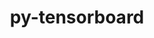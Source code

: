 ---
title: "py-tensorboard"
layout: cache
categories: [package, develop]
meta: {"compilers": ["apple-clang@=16.0.0", "gcc@=11.4.0", "gcc@=13.2.0"], "num_specs": 116, "num_specs_by_stack": {"e4s": 21, "e4s-neoverse_v1": 6, "ml-darwin-aarch64-mps": 10, "ml-linux-aarch64-cpu": 29, "ml-linux-aarch64-cuda": 30, "ml-linux-x86_64-cpu": 30, "ml-linux-x86_64-cuda": 31, "ml-linux-x86_64-rocm": 21, "root": 116}, "oss": ["sequoia", "ubuntu22.04", "ubuntu24.04"], "platforms": ["darwin", "linux"], "stacks": ["e4s", "e4s-neoverse_v1", "ml-darwin-aarch64-mps", "ml-linux-aarch64-cpu", "ml-linux-aarch64-cuda", "ml-linux-x86_64-cpu", "ml-linux-x86_64-cuda", "ml-linux-x86_64-rocm", "root"], "targets": ["aarch64", "neoverse_v1", "x86_64_v3"], "versions": ["2.11.2", "2.16.2", "2.18.0"]}
spec_details: [{"compiler": "gcc@=13.2.0", "hash": "2evyphbkfcgqxexrbo5ppbosxae3hr43", "os": "ubuntu24.04", "platform": "linux", "size": "-", "stacks": ["ml-linux-aarch64-cpu", "ml-linux-aarch64-cuda", "root"], "target": "aarch64", "variants": ["build_system=python_pip"], "versions": ["2.18.0"]}, {"compiler": "gcc@=13.2.0", "hash": "2lesrqdkmjgdfzsdfenmaoco2323itfi", "os": "ubuntu24.04", "platform": "linux", "size": "-", "stacks": ["ml-linux-x86_64-cpu", "ml-linux-x86_64-cuda", "ml-linux-x86_64-rocm", "root"], "target": "x86_64_v3", "variants": ["build_system=python_pip"], "versions": ["2.18.0"]}, {"compiler": "gcc@=11.4.0", "hash": "2tsmqx6fg3ajf25gt3bjr3qnng77wkac", "os": "ubuntu22.04", "platform": "linux", "size": "-", "stacks": ["e4s-neoverse_v1", "root"], "target": "neoverse_v1", "variants": ["build_system=python_pip"], "versions": ["2.11.2"]}, {"compiler": "gcc@=13.2.0", "hash": "2uw2u75jirwlgylaej4z7no53j4ckcwe", "os": "ubuntu24.04", "platform": "linux", "size": "-", "stacks": ["ml-linux-x86_64-cpu", "ml-linux-x86_64-cuda", "ml-linux-x86_64-rocm", "root"], "target": "x86_64_v3", "variants": ["build_system=python_pip"], "versions": ["2.18.0"]}, {"compiler": "gcc@=11.4.0", "hash": "34n4skpgugd5gybyul35pa5nssusvijz", "os": "ubuntu22.04", "platform": "linux", "size": "-", "stacks": ["e4s-neoverse_v1", "root"], "target": "neoverse_v1", "variants": ["build_system=python_pip"], "versions": ["2.16.2"]}, {"compiler": "gcc@=11.4.0", "hash": "3gfrjaelbb24lv2yyzhlurkd7av6pub4", "os": "ubuntu22.04", "platform": "linux", "size": "-", "stacks": ["e4s-neoverse_v1", "root"], "target": "neoverse_v1", "variants": ["build_system=python_pip"], "versions": ["2.16.2"]}, {"compiler": "gcc@=13.2.0", "hash": "45rhif77jqbd6hhjqx6zt7lu6b2v6ahh", "os": "ubuntu24.04", "platform": "linux", "size": "-", "stacks": ["root"], "target": "x86_64_v3", "variants": ["build_system=python_pip"], "versions": ["2.18.0"]}, {"compiler": "gcc@=13.2.0", "hash": "4nuev6fqpfzneggjeyiz4o54idhpdl6h", "os": "ubuntu24.04", "platform": "linux", "size": "-", "stacks": ["ml-linux-x86_64-rocm", "root"], "target": "x86_64_v3", "variants": ["build_system=python_pip"], "versions": ["2.18.0"]}, {"compiler": "gcc@=11.4.0", "hash": "4pprqqczgr67fxriajpfcm7zfanc6a5o", "os": "ubuntu22.04", "platform": "linux", "size": "-", "stacks": ["e4s-neoverse_v1", "root"], "target": "neoverse_v1", "variants": ["build_system=python_pip"], "versions": ["2.11.2"]}, {"compiler": "gcc@=13.2.0", "hash": "4r7m53lol7k57jt7lum2uoxslbakxbw6", "os": "ubuntu24.04", "platform": "linux", "size": "-", "stacks": ["ml-linux-x86_64-rocm", "root"], "target": "x86_64_v3", "variants": ["build_system=python_pip"], "versions": ["2.18.0"]}, {"compiler": "gcc@=11.4.0", "hash": "5nahesqf7zzz3fds5gv24375owyshcdi", "os": "ubuntu22.04", "platform": "linux", "size": "-", "stacks": ["e4s", "root"], "target": "x86_64_v3", "variants": ["build_system=python_pip"], "versions": ["2.11.2"]}, {"compiler": "gcc@=13.2.0", "hash": "5qx3ixz6p7irpaceejsg7dvwtsi5p2zc", "os": "ubuntu24.04", "platform": "linux", "size": "-", "stacks": ["ml-linux-x86_64-cpu", "ml-linux-x86_64-cuda", "root"], "target": "x86_64_v3", "variants": ["build_system=python_pip"], "versions": ["2.18.0"]}, {"compiler": "gcc@=13.2.0", "hash": "5xulyxzok34iaeq3oldshkpqfjknt2yy", "os": "ubuntu24.04", "platform": "linux", "size": "-", "stacks": ["ml-linux-aarch64-cpu", "ml-linux-aarch64-cuda", "root"], "target": "aarch64", "variants": ["build_system=python_pip"], "versions": ["2.11.2"]}, {"compiler": "gcc@=11.4.0", "hash": "67roztsgu7fficvdfa7qqkc3c6j3tl3d", "os": "ubuntu22.04", "platform": "linux", "size": "-", "stacks": ["e4s", "root"], "target": "x86_64_v3", "variants": ["build_system=python_pip"], "versions": ["2.11.2"]}, {"compiler": "gcc@=13.2.0", "hash": "72b6eanbtgziaqfo4fp2t7mo6fvvommq", "os": "ubuntu24.04", "platform": "linux", "size": "-", "stacks": ["ml-linux-x86_64-cpu", "ml-linux-x86_64-cuda", "ml-linux-x86_64-rocm", "root"], "target": "x86_64_v3", "variants": ["build_system=python_pip"], "versions": ["2.18.0"]}, {"compiler": "gcc@=13.2.0", "hash": "7cq7u4janpw7v36w5d3snnk2fmc2g4fh", "os": "ubuntu24.04", "platform": "linux", "size": "-", "stacks": ["ml-linux-x86_64-cpu", "ml-linux-x86_64-cuda", "root"], "target": "x86_64_v3", "variants": ["build_system=python_pip"], "versions": ["2.11.2"]}, {"compiler": "gcc@=13.2.0", "hash": "7ebmlbqydszxt6h7o6thgb74xn7bspz4", "os": "ubuntu24.04", "platform": "linux", "size": "-", "stacks": ["ml-linux-aarch64-cpu", "ml-linux-aarch64-cuda", "root"], "target": "aarch64", "variants": ["build_system=python_pip"], "versions": ["2.11.2"]}, {"compiler": "gcc@=11.4.0", "hash": "7nqvo45x3f5nyoilwhnvzifpdnczsfzy", "os": "ubuntu22.04", "platform": "linux", "size": "-", "stacks": ["root"], "target": "x86_64_v3", "variants": ["build_system=python_pip"], "versions": ["2.11.2"]}, {"compiler": "gcc@=13.2.0", "hash": "a2jqj27i33sumn4zilo2pg6yp5fisnyb", "os": "ubuntu24.04", "platform": "linux", "size": "-", "stacks": ["ml-linux-aarch64-cpu", "ml-linux-aarch64-cuda", "root"], "target": "aarch64", "variants": ["build_system=python_pip"], "versions": ["2.11.2"]}, {"compiler": "apple-clang@=16.0.0", "hash": "a6onssl65belowdbf7fuyhqxrv3yltzp", "os": "sequoia", "platform": "darwin", "size": "-", "stacks": ["ml-darwin-aarch64-mps", "root"], "target": "aarch64", "variants": ["build_system=python_pip"], "versions": ["2.18.0"]}, {"compiler": "gcc@=11.4.0", "hash": "a6spfyxo7p26p3tplhpndqfcp35hbw4s", "os": "ubuntu22.04", "platform": "linux", "size": "-", "stacks": ["e4s", "root"], "target": "x86_64_v3", "variants": ["build_system=python_pip"], "versions": ["2.16.2"]}, {"compiler": "apple-clang@=16.0.0", "hash": "adosvduuiwte5tiavt5c6gsalfxugunf", "os": "sequoia", "platform": "darwin", "size": "-", "stacks": ["ml-darwin-aarch64-mps", "root"], "target": "aarch64", "variants": ["build_system=python_pip"], "versions": ["2.18.0"]}, {"compiler": "apple-clang@=16.0.0", "hash": "aseelik6pwdjvpwvgliyu6oatp4ocrwt", "os": "sequoia", "platform": "darwin", "size": "-", "stacks": ["ml-darwin-aarch64-mps", "root"], "target": "aarch64", "variants": ["build_system=python_pip"], "versions": ["2.18.0"]}, {"compiler": "gcc@=11.4.0", "hash": "atz4pdnzbvvcl7jlkjqkzssf3mv5tnkd", "os": "ubuntu22.04", "platform": "linux", "size": "-", "stacks": ["e4s", "root"], "target": "x86_64_v3", "variants": ["build_system=python_pip"], "versions": ["2.11.2"]}, {"compiler": "gcc@=11.4.0", "hash": "aufrexcxgvpx4u4aga37pqrafkizon33", "os": "ubuntu22.04", "platform": "linux", "size": "-", "stacks": ["e4s", "root"], "target": "x86_64_v3", "variants": ["build_system=python_pip"], "versions": ["2.11.2"]}, {"compiler": "gcc@=11.4.0", "hash": "b5kk5pbb4kx4s2xsg2ig32r7f2g53t52", "os": "ubuntu22.04", "platform": "linux", "size": "-", "stacks": ["e4s", "root"], "target": "x86_64_v3", "variants": ["build_system=python_pip"], "versions": ["2.11.2"]}, {"compiler": "gcc@=11.4.0", "hash": "b72ddohura6oewraogrdwhikykh6fa5a", "os": "ubuntu22.04", "platform": "linux", "size": "-", "stacks": ["e4s", "root"], "target": "x86_64_v3", "variants": ["build_system=python_pip"], "versions": ["2.16.2"]}, {"compiler": "gcc@=13.2.0", "hash": "bc52agq26cona5gkmtnurqq3i2lmyfg6", "os": "ubuntu24.04", "platform": "linux", "size": "-", "stacks": ["ml-linux-x86_64-cpu", "ml-linux-x86_64-cuda", "ml-linux-x86_64-rocm", "root"], "target": "x86_64_v3", "variants": ["build_system=python_pip"], "versions": ["2.18.0"]}, {"compiler": "apple-clang@=16.0.0", "hash": "bjkz47vpbaalyfeiog4eg7ila6qmjoic", "os": "sequoia", "platform": "darwin", "size": "-", "stacks": ["ml-darwin-aarch64-mps", "root"], "target": "aarch64", "variants": ["build_system=python_pip"], "versions": ["2.18.0"]}, {"compiler": "gcc@=13.2.0", "hash": "buxhkqjknafik63szvux5qgoppsj2of5", "os": "ubuntu24.04", "platform": "linux", "size": "-", "stacks": ["ml-linux-x86_64-cpu", "ml-linux-x86_64-cuda", "root"], "target": "x86_64_v3", "variants": ["build_system=python_pip"], "versions": ["2.18.0"]}, {"compiler": "gcc@=13.2.0", "hash": "c3xq4kmkizaxnrascfulsecltlddlnz3", "os": "ubuntu24.04", "platform": "linux", "size": "-", "stacks": ["root"], "target": "aarch64", "variants": ["build_system=python_pip"], "versions": ["2.11.2"]}, {"compiler": "gcc@=13.2.0", "hash": "c6wgunbx4fn3p7vo4p4jv7nbowurh6c6", "os": "ubuntu24.04", "platform": "linux", "size": "-", "stacks": ["ml-linux-x86_64-cpu", "ml-linux-x86_64-cuda", "root"], "target": "x86_64_v3", "variants": ["build_system=python_pip"], "versions": ["2.11.2"]}, {"compiler": "gcc@=13.2.0", "hash": "d426nqazlyybn7kc4p4tkndtuyfgcku5", "os": "ubuntu24.04", "platform": "linux", "size": "-", "stacks": ["ml-linux-x86_64-cpu", "ml-linux-x86_64-cuda", "root"], "target": "x86_64_v3", "variants": ["build_system=python_pip"], "versions": ["2.11.2"]}, {"compiler": "gcc@=13.2.0", "hash": "dbc5m5kchp2zzxtbh3zx2kjyyjani4h2", "os": "ubuntu24.04", "platform": "linux", "size": "-", "stacks": ["ml-linux-aarch64-cpu", "ml-linux-aarch64-cuda", "root"], "target": "aarch64", "variants": ["build_system=python_pip"], "versions": ["2.18.0"]}, {"compiler": "gcc@=13.2.0", "hash": "def7bw3ho6pnxy7q4jcvxo5svlugphog", "os": "ubuntu24.04", "platform": "linux", "size": "-", "stacks": ["ml-linux-x86_64-cpu", "ml-linux-x86_64-cuda", "root"], "target": "x86_64_v3", "variants": ["build_system=python_pip"], "versions": ["2.11.2"]}, {"compiler": "gcc@=13.2.0", "hash": "doqgypggkx74sttpxfbfst3wpxxtbnaa", "os": "ubuntu24.04", "platform": "linux", "size": "-", "stacks": ["ml-linux-aarch64-cpu", "ml-linux-aarch64-cuda", "root"], "target": "aarch64", "variants": ["build_system=python_pip"], "versions": ["2.18.0"]}, {"compiler": "gcc@=11.4.0", "hash": "dvfnklxyws7pid7pt6g3krfmfodgl7tp", "os": "ubuntu22.04", "platform": "linux", "size": "-", "stacks": ["e4s", "root"], "target": "x86_64_v3", "variants": ["build_system=python_pip"], "versions": ["2.11.2"]}, {"compiler": "gcc@=13.2.0", "hash": "e5k5ac7k42fioy7plcqprpjc75zjnxna", "os": "ubuntu24.04", "platform": "linux", "size": "-", "stacks": ["ml-linux-aarch64-cpu", "root"], "target": "aarch64", "variants": ["build_system=python_pip"], "versions": ["2.18.0"]}, {"compiler": "gcc@=13.2.0", "hash": "efxiecz6kgcklo3eblgfbkcqoarvzb3y", "os": "ubuntu24.04", "platform": "linux", "size": "-", "stacks": ["ml-linux-x86_64-cuda", "root"], "target": "x86_64_v3", "variants": ["build_system=python_pip"], "versions": ["2.11.2"]}, {"compiler": "gcc@=13.2.0", "hash": "ehgudbeal5xseld3omqrunlob2ccka4w", "os": "ubuntu24.04", "platform": "linux", "size": "-", "stacks": ["ml-linux-aarch64-cpu", "ml-linux-aarch64-cuda", "root"], "target": "aarch64", "variants": ["build_system=python_pip"], "versions": ["2.18.0"]}, {"compiler": "gcc@=11.4.0", "hash": "ex22bu52aa2eqrd3g5pwqrcms4vxzxng", "os": "ubuntu22.04", "platform": "linux", "size": "-", "stacks": ["e4s", "root"], "target": "x86_64_v3", "variants": ["build_system=python_pip"], "versions": ["2.16.2"]}, {"compiler": "gcc@=13.2.0", "hash": "f5yprbjgxxjiepst2tqw6v7op6lfioec", "os": "ubuntu24.04", "platform": "linux", "size": "-", "stacks": ["ml-linux-x86_64-cpu", "ml-linux-x86_64-cuda", "ml-linux-x86_64-rocm", "root"], "target": "x86_64_v3", "variants": ["build_system=python_pip"], "versions": ["2.18.0"]}, {"compiler": "gcc@=13.2.0", "hash": "fb7uxejuwj6mjya3365ik6ydya2kjwwq", "os": "ubuntu24.04", "platform": "linux", "size": "-", "stacks": ["root"], "target": "x86_64_v3", "variants": ["build_system=python_pip"], "versions": ["2.11.2"]}, {"compiler": "gcc@=13.2.0", "hash": "frugs2wgqw2s4koox4qi47grql6v6w4l", "os": "ubuntu24.04", "platform": "linux", "size": "-", "stacks": ["ml-linux-aarch64-cpu", "ml-linux-aarch64-cuda", "root"], "target": "aarch64", "variants": ["build_system=python_pip"], "versions": ["2.11.2"]}, {"compiler": "gcc@=13.2.0", "hash": "fsrfewi2zxrf3cq4gtoy5r325w6gcj3a", "os": "ubuntu24.04", "platform": "linux", "size": "-", "stacks": ["ml-linux-x86_64-rocm", "root"], "target": "x86_64_v3", "variants": ["build_system=python_pip"], "versions": ["2.18.0"]}, {"compiler": "gcc@=13.2.0", "hash": "ge46hhbdzf6ut4hwsij2f55kwgvysqbp", "os": "ubuntu24.04", "platform": "linux", "size": "-", "stacks": ["ml-linux-aarch64-cpu", "ml-linux-aarch64-cuda", "root"], "target": "aarch64", "variants": ["build_system=python_pip"], "versions": ["2.18.0"]}, {"compiler": "gcc@=11.4.0", "hash": "gf6yyaopmt6vwo3qokhch4nc2h56enng", "os": "ubuntu22.04", "platform": "linux", "size": "-", "stacks": ["e4s", "root"], "target": "x86_64_v3", "variants": ["build_system=python_pip"], "versions": ["2.16.2"]}, {"compiler": "apple-clang@=16.0.0", "hash": "gst6tsfnvi2wy5lpe47kdhecs4oh4fos", "os": "sequoia", "platform": "darwin", "size": "-", "stacks": ["ml-darwin-aarch64-mps", "root"], "target": "aarch64", "variants": ["build_system=python_pip"], "versions": ["2.18.0"]}, {"compiler": "gcc@=11.4.0", "hash": "gxbqhu2qz2y7qzzq4g4siqixz45c3raz", "os": "ubuntu22.04", "platform": "linux", "size": "-", "stacks": ["e4s", "root"], "target": "x86_64_v3", "variants": ["build_system=python_pip"], "versions": ["2.11.2"]}, {"compiler": "gcc@=11.4.0", "hash": "gzlbum4cyw5awnqbrxjztit5qdfqvtvu", "os": "ubuntu22.04", "platform": "linux", "size": "-", "stacks": ["e4s", "root"], "target": "x86_64_v3", "variants": ["build_system=python_pip"], "versions": ["2.16.2"]}, {"compiler": "gcc@=13.2.0", "hash": "hjtxm4qpume4bfxkjz7rsn675a7mpniz", "os": "ubuntu24.04", "platform": "linux", "size": "-", "stacks": ["ml-linux-aarch64-cpu", "ml-linux-aarch64-cuda", "root"], "target": "aarch64", "variants": ["build_system=python_pip"], "versions": ["2.11.2"]}, {"compiler": "gcc@=13.2.0", "hash": "hoqok6vvdfrlgqzxejb3fd72e5eczbsd", "os": "ubuntu24.04", "platform": "linux", "size": "-", "stacks": ["ml-linux-x86_64-cpu", "ml-linux-x86_64-cuda", "ml-linux-x86_64-rocm", "root"], "target": "x86_64_v3", "variants": ["build_system=python_pip"], "versions": ["2.18.0"]}, {"compiler": "apple-clang@=16.0.0", "hash": "hqdbvx2pdmuls3so6myyb42idzvbichx", "os": "sequoia", "platform": "darwin", "size": "-", "stacks": ["ml-darwin-aarch64-mps", "root"], "target": "aarch64", "variants": ["build_system=python_pip"], "versions": ["2.18.0"]}, {"compiler": "gcc@=13.2.0", "hash": "htd2emfvga24oswawhanmpqbvdi7qpe5", "os": "ubuntu24.04", "platform": "linux", "size": "-", "stacks": ["ml-linux-x86_64-cpu", "ml-linux-x86_64-cuda", "root"], "target": "x86_64_v3", "variants": ["build_system=python_pip"], "versions": ["2.11.2"]}, {"compiler": "gcc@=11.4.0", "hash": "hvsc25f57wy4rescn3bevgpr4laasq46", "os": "ubuntu22.04", "platform": "linux", "size": "-", "stacks": ["e4s", "root"], "target": "x86_64_v3", "variants": ["build_system=python_pip"], "versions": ["2.16.2"]}, {"compiler": "gcc@=13.2.0", "hash": "hyfju5l4t5lsj2tm3jnwy2p5sgvo5lnm", "os": "ubuntu24.04", "platform": "linux", "size": "-", "stacks": ["ml-linux-aarch64-cpu", "ml-linux-aarch64-cuda", "root"], "target": "aarch64", "variants": ["build_system=python_pip"], "versions": ["2.18.0"]}, {"compiler": "gcc@=13.2.0", "hash": "icm5gl3oa4kj2dmme56zignmy6ll6qhr", "os": "ubuntu24.04", "platform": "linux", "size": "-", "stacks": ["ml-linux-x86_64-cpu", "ml-linux-x86_64-cuda", "root"], "target": "x86_64_v3", "variants": ["build_system=python_pip"], "versions": ["2.18.0"]}, {"compiler": "gcc@=13.2.0", "hash": "ixlkauxxoq7kjqglpyeujqcdvemgs2tm", "os": "ubuntu24.04", "platform": "linux", "size": "-", "stacks": ["ml-linux-x86_64-rocm", "root"], "target": "x86_64_v3", "variants": ["build_system=python_pip"], "versions": ["2.18.0"]}, {"compiler": "gcc@=13.2.0", "hash": "j7l3xick375uo4hpjh5z42klcnmulac5", "os": "ubuntu24.04", "platform": "linux", "size": "-", "stacks": ["ml-linux-x86_64-rocm", "root"], "target": "x86_64_v3", "variants": ["build_system=python_pip"], "versions": ["2.18.0"]}, {"compiler": "gcc@=13.2.0", "hash": "jgzumtquo3rrvyyog5htvdqvoslacww6", "os": "ubuntu24.04", "platform": "linux", "size": "-", "stacks": ["ml-linux-aarch64-cpu", "ml-linux-aarch64-cuda", "root"], "target": "aarch64", "variants": ["build_system=python_pip"], "versions": ["2.18.0"]}, {"compiler": "gcc@=13.2.0", "hash": "jxqwbi7r7lnpepx3bmtrmttqfjeubhej", "os": "ubuntu24.04", "platform": "linux", "size": "-", "stacks": ["ml-linux-aarch64-cpu", "ml-linux-aarch64-cuda", "root"], "target": "aarch64", "variants": ["build_system=python_pip"], "versions": ["2.18.0"]}, {"compiler": "gcc@=13.2.0", "hash": "kdkguu47cal4az4grod4iglw6lmdl5zw", "os": "ubuntu24.04", "platform": "linux", "size": "-", "stacks": ["ml-linux-aarch64-cpu", "ml-linux-aarch64-cuda", "root"], "target": "aarch64", "variants": ["build_system=python_pip"], "versions": ["2.18.0"]}, {"compiler": "gcc@=11.4.0", "hash": "kdsb6h32hvepqivwttyfx3gpvncrsbsa", "os": "ubuntu22.04", "platform": "linux", "size": "-", "stacks": ["e4s", "root"], "target": "x86_64_v3", "variants": ["build_system=python_pip"], "versions": ["2.11.2"]}, {"compiler": "gcc@=13.2.0", "hash": "kmk4vsg7fgbfvezkohcsmmm3ppqnnpro", "os": "ubuntu24.04", "platform": "linux", "size": "-", "stacks": ["ml-linux-x86_64-cpu", "ml-linux-x86_64-cuda", "root"], "target": "x86_64_v3", "variants": ["build_system=python_pip"], "versions": ["2.18.0"]}, {"compiler": "gcc@=11.4.0", "hash": "ko64vu3dobixiwb7ld7uuye34t4ywpzg", "os": "ubuntu22.04", "platform": "linux", "size": "-", "stacks": ["e4s", "root"], "target": "x86_64_v3", "variants": ["build_system=python_pip"], "versions": ["2.16.2"]}, {"compiler": "gcc@=13.2.0", "hash": "kzwqvzzpfq7jd7wlkhacgyhta6yxkhug", "os": "ubuntu24.04", "platform": "linux", "size": "-", "stacks": ["ml-linux-aarch64-cpu", "ml-linux-aarch64-cuda", "root"], "target": "aarch64", "variants": ["build_system=python_pip"], "versions": ["2.18.0"]}, {"compiler": "gcc@=13.2.0", "hash": "l6x7hixyvzdxjbxlxn4mgsgzh2a3xgxo", "os": "ubuntu24.04", "platform": "linux", "size": "-", "stacks": ["ml-linux-x86_64-cpu", "ml-linux-x86_64-cuda", "root"], "target": "x86_64_v3", "variants": ["build_system=python_pip"], "versions": ["2.18.0"]}, {"compiler": "gcc@=13.2.0", "hash": "lmjgu6u7vq3ma72soza5jmecyuum3ujs", "os": "ubuntu24.04", "platform": "linux", "size": "-", "stacks": ["ml-linux-aarch64-cuda", "root"], "target": "aarch64", "variants": ["build_system=python_pip"], "versions": ["2.11.2"]}, {"compiler": "gcc@=11.4.0", "hash": "looqkfvdnrjzawvw5ipkwymtyhgvuh4m", "os": "ubuntu22.04", "platform": "linux", "size": "-", "stacks": ["e4s", "root"], "target": "x86_64_v3", "variants": ["build_system=python_pip"], "versions": ["2.16.2"]}, {"compiler": "gcc@=13.2.0", "hash": "loxjhvfd535265igb6okf6tixfn5puin", "os": "ubuntu24.04", "platform": "linux", "size": "-", "stacks": ["ml-linux-aarch64-cpu", "ml-linux-aarch64-cuda", "root"], "target": "aarch64", "variants": ["build_system=python_pip"], "versions": ["2.18.0"]}, {"compiler": "gcc@=13.2.0", "hash": "lvrnqfobh3d2ijhpmeggji2t427ktnt7", "os": "ubuntu24.04", "platform": "linux", "size": "-", "stacks": ["root"], "target": "aarch64", "variants": ["build_system=python_pip"], "versions": ["2.18.0"]}, {"compiler": "gcc@=13.2.0", "hash": "meoxvdp6v56lfcqol3452qtz4p5lroja", "os": "ubuntu24.04", "platform": "linux", "size": "-", "stacks": ["ml-linux-aarch64-cpu", "ml-linux-aarch64-cuda", "root"], "target": "aarch64", "variants": ["build_system=python_pip"], "versions": ["2.18.0"]}, {"compiler": "gcc@=13.2.0", "hash": "n5ffomfwvrtgekndsqmps4dpkshyjefi", "os": "ubuntu24.04", "platform": "linux", "size": "-", "stacks": ["ml-linux-aarch64-cpu", "ml-linux-aarch64-cuda", "root"], "target": "aarch64", "variants": ["build_system=python_pip"], "versions": ["2.11.2"]}, {"compiler": "gcc@=13.2.0", "hash": "naguz4uss677knwdq756l2fekeszzcpl", "os": "ubuntu24.04", "platform": "linux", "size": "-", "stacks": ["ml-linux-x86_64-rocm", "root"], "target": "x86_64_v3", "variants": ["build_system=python_pip"], "versions": ["2.18.0"]}, {"compiler": "gcc@=13.2.0", "hash": "ovh5vfhzm2y75mowsh7ntob6up47n4x5", "os": "ubuntu24.04", "platform": "linux", "size": "-", "stacks": ["ml-linux-x86_64-cpu", "ml-linux-x86_64-cuda", "root"], "target": "x86_64_v3", "variants": ["build_system=python_pip"], "versions": ["2.18.0"]}, {"compiler": "gcc@=13.2.0", "hash": "ovkfomukycbgzolmvhc4ckzyqcccy3q4", "os": "ubuntu24.04", "platform": "linux", "size": "-", "stacks": ["ml-linux-aarch64-cpu", "ml-linux-aarch64-cuda", "root"], "target": "aarch64", "variants": ["build_system=python_pip"], "versions": ["2.18.0"]}, {"compiler": "gcc@=13.2.0", "hash": "p3e5dat3iiyue7p7spqmlctgndgcxylq", "os": "ubuntu24.04", "platform": "linux", "size": "-", "stacks": ["ml-linux-aarch64-cuda", "root"], "target": "aarch64", "variants": ["build_system=python_pip"], "versions": ["2.18.0"]}, {"compiler": "gcc@=11.4.0", "hash": "p4ygjwj363vjne3patsbylmzcqlxgiwr", "os": "ubuntu22.04", "platform": "linux", "size": "-", "stacks": ["e4s", "root"], "target": "x86_64_v3", "variants": ["build_system=python_pip"], "versions": ["2.16.2"]}, {"compiler": "gcc@=13.2.0", "hash": "patif2rayaqlv3mwkdrquijc2fh6hpif", "os": "ubuntu24.04", "platform": "linux", "size": "-", "stacks": ["ml-linux-x86_64-rocm", "root"], "target": "x86_64_v3", "variants": ["build_system=python_pip"], "versions": ["2.18.0"]}, {"compiler": "gcc@=13.2.0", "hash": "pfnyaruv6wcah54appxihrpzaslqestg", "os": "ubuntu24.04", "platform": "linux", "size": "-", "stacks": ["ml-linux-x86_64-rocm", "root"], "target": "x86_64_v3", "variants": ["build_system=python_pip"], "versions": ["2.18.0"]}, {"compiler": "gcc@=13.2.0", "hash": "pttqbgp2wjkyh5qpevknnpejuq5qd4re", "os": "ubuntu24.04", "platform": "linux", "size": "-", "stacks": ["ml-linux-x86_64-cpu", "ml-linux-x86_64-cuda", "root"], "target": "x86_64_v3", "variants": ["build_system=python_pip"], "versions": ["2.18.0"]}, {"compiler": "apple-clang@=16.0.0", "hash": "pvlv27txrmora6v3awoixujx7nbrtjij", "os": "sequoia", "platform": "darwin", "size": "-", "stacks": ["ml-darwin-aarch64-mps", "root"], "target": "aarch64", "variants": ["build_system=python_pip"], "versions": ["2.18.0"]}, {"compiler": "apple-clang@=16.0.0", "hash": "pzexgchv3wrl7ptc2nbwj66irvh7h6xb", "os": "sequoia", "platform": "darwin", "size": "-", "stacks": ["ml-darwin-aarch64-mps", "root"], "target": "aarch64", "variants": ["build_system=python_pip"], "versions": ["2.18.0"]}, {"compiler": "gcc@=13.2.0", "hash": "q4oa36lihiihhuyhcptghlus6tod5gxo", "os": "ubuntu24.04", "platform": "linux", "size": "-", "stacks": ["ml-linux-aarch64-cpu", "ml-linux-aarch64-cuda", "root"], "target": "aarch64", "variants": ["build_system=python_pip"], "versions": ["2.11.2"]}, {"compiler": "gcc@=13.2.0", "hash": "qbxrvq2uv3hnmtq23ii5rbmnhc3pqcav", "os": "ubuntu24.04", "platform": "linux", "size": "-", "stacks": ["ml-linux-x86_64-cpu", "ml-linux-x86_64-cuda", "root"], "target": "x86_64_v3", "variants": ["build_system=python_pip"], "versions": ["2.11.2"]}, {"compiler": "gcc@=13.2.0", "hash": "qnw6p3z43fwfidbc6gbufctzbd2lrljm", "os": "ubuntu24.04", "platform": "linux", "size": "-", "stacks": ["ml-linux-aarch64-cpu", "ml-linux-aarch64-cuda", "root"], "target": "aarch64", "variants": ["build_system=python_pip"], "versions": ["2.18.0"]}, {"compiler": "gcc@=11.4.0", "hash": "rjxrn2ovzlx3cerjghzonmojjpw4az6b", "os": "ubuntu22.04", "platform": "linux", "size": "-", "stacks": ["e4s-neoverse_v1", "root"], "target": "neoverse_v1", "variants": ["build_system=python_pip"], "versions": ["2.11.2"]}, {"compiler": "gcc@=13.2.0", "hash": "rlygrsviworkhkun2azmtyrcml5wyo4q", "os": "ubuntu24.04", "platform": "linux", "size": "-", "stacks": ["ml-linux-aarch64-cpu", "ml-linux-aarch64-cuda", "root"], "target": "aarch64", "variants": ["build_system=python_pip"], "versions": ["2.11.2"]}, {"compiler": "gcc@=13.2.0", "hash": "rnpj3ibhxfiud5dkpedzuqnzhn3ojyfm", "os": "ubuntu24.04", "platform": "linux", "size": "-", "stacks": ["ml-linux-x86_64-rocm", "root"], "target": "x86_64_v3", "variants": ["build_system=python_pip"], "versions": ["2.18.0"]}, {"compiler": "gcc@=11.4.0", "hash": "rpfyn6w53eet2i7vhocxbdb77vuznlpk", "os": "ubuntu22.04", "platform": "linux", "size": "-", "stacks": ["e4s", "root"], "target": "x86_64_v3", "variants": ["build_system=python_pip"], "versions": ["2.11.2"]}, {"compiler": "apple-clang@=16.0.0", "hash": "rtxdkxz2t6wkyojn2yy32xmztljg2wzx", "os": "sequoia", "platform": "darwin", "size": "-", "stacks": ["ml-darwin-aarch64-mps", "root"], "target": "aarch64", "variants": ["build_system=python_pip"], "versions": ["2.18.0"]}, {"compiler": "gcc@=13.2.0", "hash": "ruf4fhb534xvob2rwbin5fk2kwzsvsnb", "os": "ubuntu24.04", "platform": "linux", "size": "-", "stacks": ["ml-linux-aarch64-cpu", "ml-linux-aarch64-cuda", "root"], "target": "aarch64", "variants": ["build_system=python_pip"], "versions": ["2.18.0"]}, {"compiler": "gcc@=13.2.0", "hash": "rwoo3tv3fvsa3hv6td2s2y3euud7qhcz", "os": "ubuntu24.04", "platform": "linux", "size": "-", "stacks": ["ml-linux-x86_64-cpu", "ml-linux-x86_64-cuda", "root"], "target": "x86_64_v3", "variants": ["build_system=python_pip"], "versions": ["2.18.0"]}, {"compiler": "gcc@=13.2.0", "hash": "s2njrv5qut2ukksvf5wx5tfxijsmqqia", "os": "ubuntu24.04", "platform": "linux", "size": "-", "stacks": ["ml-linux-x86_64-cpu", "ml-linux-x86_64-cuda", "root"], "target": "x86_64_v3", "variants": ["build_system=python_pip"], "versions": ["2.11.2"]}, {"compiler": "gcc@=13.2.0", "hash": "scxvdzgijexkeeel7svlv2c34sdbl24f", "os": "ubuntu24.04", "platform": "linux", "size": "-", "stacks": ["ml-linux-x86_64-cpu", "ml-linux-x86_64-cuda", "ml-linux-x86_64-rocm", "root"], "target": "x86_64_v3", "variants": ["build_system=python_pip"], "versions": ["2.18.0"]}, {"compiler": "gcc@=13.2.0", "hash": "sq3f2dhtww6a4yl2c4vf2aoxylo4lw3m", "os": "ubuntu24.04", "platform": "linux", "size": "-", "stacks": ["ml-linux-x86_64-cpu", "ml-linux-x86_64-cuda", "ml-linux-x86_64-rocm", "root"], "target": "x86_64_v3", "variants": ["build_system=python_pip"], "versions": ["2.18.0"]}, {"compiler": "gcc@=13.2.0", "hash": "tdij2akydfue3hs47tbkjhdtksolnusv", "os": "ubuntu24.04", "platform": "linux", "size": "-", "stacks": ["ml-linux-aarch64-cpu", "ml-linux-aarch64-cuda", "root"], "target": "aarch64", "variants": ["build_system=python_pip"], "versions": ["2.11.2"]}, {"compiler": "gcc@=11.4.0", "hash": "tplwm6a4maolvmwbki2cu3d3eza3xxqx", "os": "ubuntu22.04", "platform": "linux", "size": "-", "stacks": ["e4s", "root"], "target": "x86_64_v3", "variants": ["build_system=python_pip"], "versions": ["2.16.2"]}, {"compiler": "gcc@=13.2.0", "hash": "ua3mqd5hvdnutzbqdoy5zsee6v3eoppz", "os": "ubuntu24.04", "platform": "linux", "size": "-", "stacks": ["ml-linux-x86_64-rocm", "root"], "target": "x86_64_v3", "variants": ["build_system=python_pip"], "versions": ["2.18.0"]}, {"compiler": "gcc@=13.2.0", "hash": "uiqljh6um366bhax727xraojm6v3z2zn", "os": "ubuntu24.04", "platform": "linux", "size": "-", "stacks": ["ml-linux-x86_64-cpu", "ml-linux-x86_64-cuda", "root"], "target": "x86_64_v3", "variants": ["build_system=python_pip"], "versions": ["2.18.0"]}, {"compiler": "gcc@=13.2.0", "hash": "utj2dkld436454wufeppebfyanomvgyu", "os": "ubuntu24.04", "platform": "linux", "size": "-", "stacks": ["ml-linux-aarch64-cpu", "ml-linux-aarch64-cuda", "root"], "target": "aarch64", "variants": ["build_system=python_pip"], "versions": ["2.18.0"]}, {"compiler": "gcc@=13.2.0", "hash": "vf4vktgjgab4ugrwr433lqxu4ryyehw5", "os": "ubuntu24.04", "platform": "linux", "size": "-", "stacks": ["ml-linux-x86_64-cpu", "ml-linux-x86_64-cuda", "root"], "target": "x86_64_v3", "variants": ["build_system=python_pip"], "versions": ["2.18.0"]}, {"compiler": "gcc@=11.4.0", "hash": "viq4yqa5ogl3srhst3rfq2wv6mvwxtcv", "os": "ubuntu22.04", "platform": "linux", "size": "-", "stacks": ["e4s", "root"], "target": "x86_64_v3", "variants": ["build_system=python_pip"], "versions": ["2.11.2"]}, {"compiler": "gcc@=13.2.0", "hash": "vplm5opwtbiuh3eytru6vaq24w76mbnb", "os": "ubuntu24.04", "platform": "linux", "size": "-", "stacks": ["ml-linux-x86_64-cpu", "ml-linux-x86_64-cuda", "ml-linux-x86_64-rocm", "root"], "target": "x86_64_v3", "variants": ["build_system=python_pip"], "versions": ["2.18.0"]}, {"compiler": "apple-clang@=16.0.0", "hash": "w5g4gkpbvucsw4ljimglc64ta6qhfhty", "os": "sequoia", "platform": "darwin", "size": "-", "stacks": ["root"], "target": "aarch64", "variants": ["build_system=python_pip"], "versions": ["2.18.0"]}, {"compiler": "gcc@=13.2.0", "hash": "wqdsx272v44eaqjiy6i6hahd3ri2zmnu", "os": "ubuntu24.04", "platform": "linux", "size": "-", "stacks": ["ml-linux-x86_64-cpu", "ml-linux-x86_64-cuda", "root"], "target": "x86_64_v3", "variants": ["build_system=python_pip"], "versions": ["2.11.2"]}, {"compiler": "gcc@=13.2.0", "hash": "wqoiloic2cizhcmb4kjfwumwf4hnt4ei", "os": "ubuntu24.04", "platform": "linux", "size": "-", "stacks": ["ml-linux-x86_64-cpu", "ml-linux-x86_64-cuda", "root"], "target": "x86_64_v3", "variants": ["build_system=python_pip"], "versions": ["2.18.0"]}, {"compiler": "gcc@=13.2.0", "hash": "wxgv5oxl3mb7mbhfpou4hxpz2aix2zvi", "os": "ubuntu24.04", "platform": "linux", "size": "-", "stacks": ["ml-linux-aarch64-cpu", "ml-linux-aarch64-cuda", "root"], "target": "aarch64", "variants": ["build_system=python_pip"], "versions": ["2.18.0"]}, {"compiler": "gcc@=13.2.0", "hash": "xdk47hboo5apucshskld56lowaxd5ayo", "os": "ubuntu24.04", "platform": "linux", "size": "-", "stacks": ["ml-linux-x86_64-cpu", "ml-linux-x86_64-cuda", "root"], "target": "x86_64_v3", "variants": ["build_system=python_pip"], "versions": ["2.11.2"]}, {"compiler": "apple-clang@=16.0.0", "hash": "xre2spxaa6ohwvutxuy67zmjopsvttne", "os": "sequoia", "platform": "darwin", "size": "-", "stacks": ["ml-darwin-aarch64-mps", "root"], "target": "aarch64", "variants": ["build_system=python_pip"], "versions": ["2.18.0"]}, {"compiler": "gcc@=11.4.0", "hash": "xtf4izvevetbgebfy27jv2gndui263hc", "os": "ubuntu22.04", "platform": "linux", "size": "-", "stacks": ["e4s", "root"], "target": "x86_64_v3", "variants": ["build_system=python_pip"], "versions": ["2.16.2"]}, {"compiler": "gcc@=13.2.0", "hash": "yaopxsenjny6lx7rsiagxktkr6nkixqc", "os": "ubuntu24.04", "platform": "linux", "size": "-", "stacks": ["ml-linux-aarch64-cpu", "ml-linux-aarch64-cuda", "root"], "target": "aarch64", "variants": ["build_system=python_pip"], "versions": ["2.18.0"]}, {"compiler": "gcc@=13.2.0", "hash": "yitck7rxymsohvwzn6u2snzehgi6uzgo", "os": "ubuntu24.04", "platform": "linux", "size": "-", "stacks": ["ml-linux-x86_64-rocm", "root"], "target": "x86_64_v3", "variants": ["build_system=python_pip"], "versions": ["2.18.0"]}, {"compiler": "gcc@=11.4.0", "hash": "zhjk32vygz2y4ylw2s77a3gs7al2cj6o", "os": "ubuntu22.04", "platform": "linux", "size": "-", "stacks": ["e4s-neoverse_v1", "root"], "target": "neoverse_v1", "variants": ["build_system=python_pip"], "versions": ["2.16.2"]}, {"compiler": "gcc@=13.2.0", "hash": "zmhgmkpjor2cmqac6tbhxu6gjzylpuxw", "os": "ubuntu24.04", "platform": "linux", "size": "-", "stacks": ["ml-linux-aarch64-cpu", "ml-linux-aarch64-cuda", "root"], "target": "aarch64", "variants": ["build_system=python_pip"], "versions": ["2.18.0"]}, {"compiler": "gcc@=13.2.0", "hash": "zut2hh6bhxv4llro2hsx2uokdqva26wn", "os": "ubuntu24.04", "platform": "linux", "size": "-", "stacks": ["ml-linux-x86_64-cpu", "ml-linux-x86_64-cuda", "ml-linux-x86_64-rocm", "root"], "target": "x86_64_v3", "variants": ["build_system=python_pip"], "versions": ["2.18.0"]}]
---